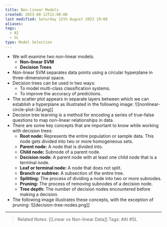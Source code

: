 ```yaml
---
title: Non-linear Models
created: 2023-08-12T21:08:00
last modified: Saturday 12th August 2023 19:08
aliases: 
tags:
  - AI
  - SL
type: Model Selection
---
```

- We will examine two non-linear models:
	- **Non-linear SVM**
	- **Decision Trees**
- Non-linear SVM separates data points using a circular hyperplane in three-dimensional space.
- Decision trees can be used in two ways:
	- To model multi-class classification systems.
	- To improve the accuracy of predictions.
- The scatter plot appears in separate layers between which we can establish a hyperplane as illustrated in the following image:
![[nonlinear-circle-plot-3d.png]]
- Decision tree learning is a method for encoding a series of true–false questions to map non-linear relationships in data.
- There are some key concepts that are important to know while working with decision trees:
	- **Root node:** Represents the entire population or sample data. This node gets divided into two or more homogeneous sets.
	- **Parent node:** A node that is divided into.
	- **Child node:** Subnode of a parent node.
	- **Decision node:** A parent node with at least one child node that is a terminal node.
	- **Leaf or terminal node:** A node that does not split.
	- **Branch or subtree:** A subsection of the entire tree.
	- **Splitting:** The process of dividing a node into two or more subnodes.
	- **Pruning:** The process of removing subnodes of a decision node.
	- **Tree depth:** The number of decision nodes encountered before making a decision.
- The following image illustrates these concepts, with the exception of pruning:
![[decision-tree-nodes.png]]
---
>Related Notes: [[Linear vs Non-linear Data]]
>Tags: #AI #SL 

